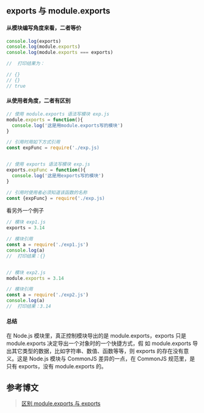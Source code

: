 ## exports 与 module.exports

#### 从模块编写角度来看，二者等价

```js
console.log(exports)
console.log(module.exports)
console.log(module.exports === exports)

//  打印结果为：

// {}
// {}
// true
```

#### 从使用者角度，二者有区别

```js
// 使用 module.exports 语法写模块 exp.js
module.exports = function(){
  console.log('这是用module.exports写的模块')
}

// 引用时用如下方式引用
const expFunc = require('./exp.js)


// 使用 exports 语法写模块 exp.js
exports.expFunc = function(){
  console.log('这是用exports写的模块')
}

// 引用时使用者必须知道该函数的名称
const {expFunc} = require('./exp.js)
```

看另外一个例子

```js
// 模块 exp1.js
exports = 3.14

// 模块引用
const a = require('./exp1.js')
console.log(a)
//  打印结果：{}


// 模块 exp2.js
module.exports = 3.14

// 模块引用
const a = require('./exp2.js')
console.log(a)
//  打印结果：3.14
```

#### 总结

在 Node.js 模块里，真正控制模块导出的是 module.exports，exports 只是 module.exports 决定导出一个对象时的一个快捷方式，假
如 module.exports 导出其它类型的数据，比如字符串、数值、函数等等，则 exports 的存在没有意义。这是 Node.js 模块与
CommonJS 差异的一点，在 CommonJS 规范里，是只有 exports，没有 module.exports 的。

## 参考博文

> [区别 module.exports 与 exports](https://blog.zfanw.com/differences-between-exports-module-dot-exports/)

